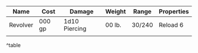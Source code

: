 


| Name     | Cost   | Damage        | Weight | Range  | Properties |
| -------- | ------ | ------------- | ------ | ------ | ---------- |
| Revolver | 000 gp | 1d10 Piercing | 00 lb. | 30/240 | Reload 6   |
|          |        |               |        |        |            |
^table
